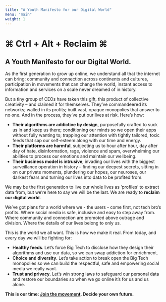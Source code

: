 ```yaml
---
title: "A Youth Manifesto for our Digital World"
menu: "main"
weight: 1
---
```


# ⌘ Ctrl + Alt + Reclaim ⌘
## A Youth Manifesto for our Digital World.

As the first generation to grow up online, we understand all that the internet can bring: community and connection across continents and cultures, participation in movements that can change the world, instant access to information and services on a scale never dreamed of in history.

But a tiny group of CEOs have taken this gift, this product of collective creativity – and claimed it for themselves. They’ve commandeered its networks; walled in its profits; built vast, opaque monopolies that answer to no one. And in the process, they’ve put our lives at risk. Here’s how: 

- **Their algorithms are addictive by design**, purposefully crafted to suck us in and keep us there; conditioning our minds so we open their apps without fully wanting to; trapping our attention with tightly tailored, toxic feeds that sap our self-esteem along with our time and energy.
- **Their platforms are harmful**, subjecting us to hour after hour, day after day of hate, disinformation, rage, violence and spam, overwhelming our abilities to process our emotions and maintain our wellbeing.
- **Their business model is intrusive**, invading our lives with the biggest surveillance operation in history – finding our deepest secrets, sitting in on our private moments, plundering our hopes, our neuroses, our darkest fears and turning our lives into data to be profited from.

We may be the first generation to live our whole lives as ‘profiles’ to extract data from, but we’re here to say we will be the last. We are ready to **reclaim our digital world**. 

We’ve got plans for a world where we - the users - come first, not tech bro’s profits. Where social media is safe, inclusive and easy to step away from. Where community and connection are promoted above outrage and division. Where the details of our lives belong to only us.

This is the world we all want. This is how we make it real. From today, and every day we will be fighting for:

- **Healthy feeds**. Let’s force Big Tech to disclose how they design their algorithms and use our data, so we can swap addiction for enrichment.
- **Choice and diversity**. Let’s take action to break open the Big Tech monopolies so we can build the respectful, safe and empowering social media we really want.
- **Trust and privacy**. Let’s win strong laws to safeguard our personal data and restore our boundaries so when we go online it’s for us and us alone. 

**This is our time: [Join the movement](https://cryptpad.fr/form/#/2/form/view/YFfJSjooyYEtp6cdcjpcYWddXet+r29hdTgROpBgeq4/). Decide your own future.**
